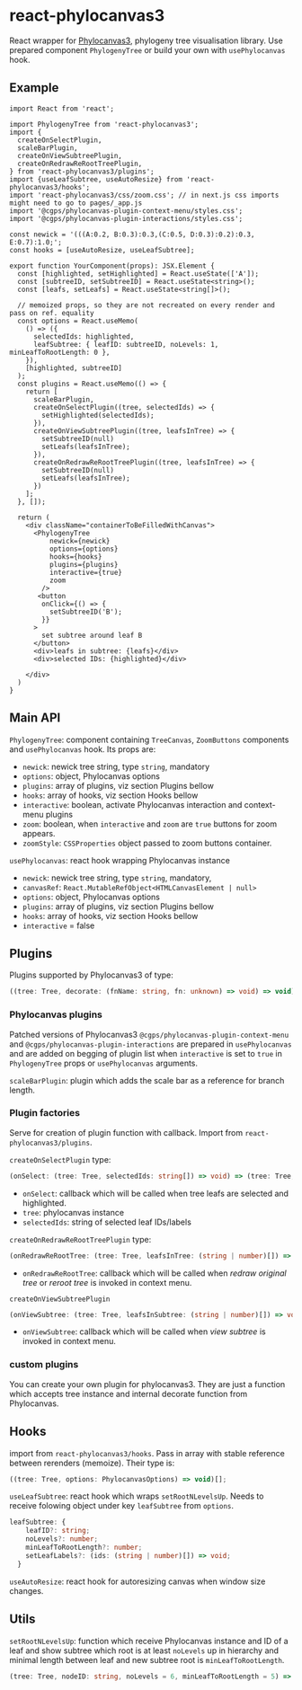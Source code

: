 # react-phylocanvas3

React wrapper for [Phylocanvas3](https://github.com/mkoliba/phylocanvas3), phylogeny tree visualisation library. Use prepared component `PhylogenyTree` or build your own with `usePhylocanvas` hook.

## Example

```TSX
import React from 'react';

import PhylogenyTree from 'react-phylocanvas3';
import {
  createOnSelectPlugin,
  scaleBarPlugin,
  createOnViewSubtreePlugin,
  createOnRedrawReRootTreePlugin,
} from 'react-phylocanvas3/plugins';
import {useLeafSubtree, useAutoResize} from 'react-phylocanvas3/hooks';
import 'react-phylocanvas3/css/zoom.css'; // in next.js css imports might need to go to pages/_app.js
import '@cgps/phylocanvas-plugin-context-menu/styles.css';
import '@cgps/phylocanvas-plugin-interactions/styles.css';

const newick = '(((A:0.2, B:0.3):0.3,(C:0.5, D:0.3):0.2):0.3, E:0.7):1.0;';
const hooks = [useAutoResize, useLeafSubtree];

export function YourComponent(props): JSX.Element {
  const [highlighted, setHighlighted] = React.useState(['A']);
  const [subtreeID, setSubtreeID] = React.useState<string>();
  const [leafs, setLeafs] = React.useState<string[]>();

  // memoized props, so they are not recreated on every render and pass on ref. equality
  const options = React.useMemo(
    () => ({
      selectedIds: highlighted,
      leafSubtree: { leafID: subtreeID, noLevels: 1, minLeafToRootLength: 0 },
    }),
    [highlighted, subtreeID]
  );
  const plugins = React.useMemo(() => {
    return [
      scaleBarPlugin,
      createOnSelectPlugin((tree, selectedIds) => {
        setHighlighted(selectedIds);
      }),
      createOnViewSubtreePlugin((tree, leafsInTree) => {
        setSubtreeID(null)
        setLeafs(leafsInTree);
      }),
      createOnRedrawReRootTreePlugin((tree, leafsInTree) => {
        setSubtreeID(null)
        setLeafs(leafsInTree);
      })
    ];
  }, []);

  return (
    <div className="containerToBeFilledWithCanvas">
      <PhylogenyTree
          newick={newick}
          options={options}
          hooks={hooks}
          plugins={plugins}
          interactive={true}
          zoom
        />
       <button
        onClick={() => {
          setSubtreeID('B');
        }}
      >
        set subtree around leaf B
      </button>
      <div>leafs in subtree: {leafs}</div>
      <div>selected IDs: {highlighted}</div>

    </div>
  )
}
```
## Main API
`PhylogenyTree`: component containing `TreeCanvas`, `ZoomButtons` components and `usePhylocanvas` hook. Its props are:
- `newick`: newick tree string, type `string`, mandatory
- `options`: object, Phylocanvas options
- `plugins`: array of plugins, viz section Plugins bellow
- `hooks`: array of hooks, viz section Hooks bellow
- `interactive`: boolean, activate Phylocanvas interaction and context-menu plugins
- `zoom`: boolean, when `interactive` and `zoom` are `true` buttons for zoom appears.
- `zoomStyle`: `CSSProperties` object passed to zoom buttons container. 

`usePhylocanvas`: react hook wrapping Phylocanvas instance
- `newick`: newick tree string, type `string`, mandatory,
- `canvasRef`: `React.MutableRefObject<HTMLCanvasElement | null>`
- `options`: object, Phylocanvas options
- `plugins`: array of plugins, viz section Plugins bellow
- `hooks`: array of hooks, viz section Hooks bellow
- `interactive` = false

## Plugins
Plugins supported by Phylocanvas3 of type:

```typescript
((tree: Tree, decorate: (fnName: string, fn: unknown) => void) => void)[];
```

### Phylocanvas plugins
Patched versions of Phylocanvas3 `@cgps/phylocanvas-plugin-context-menu` and `@cgps/phylocanvas-plugin-interactions` are prepared in `usePhylocanvas` and are added on begging of plugin list when `interactive` is set to `true` in `PhylogenyTree` props or `usePhylocanvas` arguments. 

`scaleBarPlugin`: plugin which adds the scale bar as a reference for branch length.

### Plugin factories
Serve for creation of plugin function with callback. Import from `react-phylocanvas3/plugins`.

`createOnSelectPlugin` type:
```typescript 
(onSelect: (tree: Tree, selectedIds: string[]) => void) => (tree: Tree, decorate: (fnName: string, fn: unknown) => void) => void
```
- `onSelect`: callback which will be called when tree leafs are selected and highlighted. 
- `tree`: phylocanvas instance
- `selectedIds`: string of selected leaf IDs/labels


`createOnRedrawReRootTreePlugin` type:
```typescript 
(onRedrawReRootTree: (tree: Tree, leafsInTree: (string | number)[]) => void) => (tree: Tree, decorate: (fnName: string, fn: unknown) => void) => void
```
- `onRedrawReRootTree`: callback which will be called when _redraw original tree_ or _reroot tree_ is invoked in context menu. 


`createOnViewSubtreePlugin`
```typescript 
(onViewSubtree: (tree: Tree, leafsInSubtree: (string | number)[]) => void) => (tree: Tree, decorate: (fnName: string, fn: unknown) => void) => void
```
- `onViewSubtree`: callback which will be called when _view subtree_ is invoked in context menu.

### custom plugins
You can create your own plugin for phylocanvas3. They are just a function which accepts tree instance and internal decorate function from Phylocanvas. 

## Hooks
import from `react-phylocanvas3/hooks`. Pass in array with stable reference between rerenders (memoize). Their type is:
```typescript
((tree: Tree, options: PhylocanvasOptions) => void)[];
```

`useLeafSubtree`: react hook which wraps `setRootNLevelsUp`. Needs to receive folowing object under key `leafSubtree` from `options`.
``` typescript
leafSubtree: {
    leafID?: string;
    noLevels?: number;
    minLeafToRootLength?: number;
    setLeafLabels?: (ids: (string | number)[]) => void;
  }
```

`useAutoResize`: react hook for autoresizing canvas when window size changes.

## Utils
`setRootNLevelsUp`: function which receive Phylocanvas instance and ID of a leaf and show subtree which root is at least `noLevels` up in hierarchy and minimal length between leaf and new subtree root is `minLeafToRootLength`.
```typescript
(tree: Tree, nodeID: string, noLevels = 6, minLeafToRootLength = 5) => void;
```

